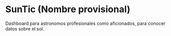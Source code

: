 # SunTic (Nombre provisional)

Dashboard para astronomos profesionales como aficionados, para conocer datos sobre el sol.
